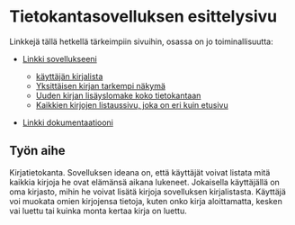 ﻿# Tietokantasovelluksen esittelysivu

Linkkejä tällä hetkellä tärkeimpiin sivuihin, osassa on jo toiminallisuutta:

* [Linkki sovellukseeni](http://mclantta.users.cs.helsinki.fi/tsohaa/)
	* [käyttäjän kirjalista](http://mclantta.users.cs.helsinki.fi/tsohaa/userlist)
	* [Yksittäisen kirjan tarkempi näkymä](http://mclantta.users.cs.helsinki.fi/tsohaa/allbooks/1)
	* [Uuden kirjan lisäyslomake koko tietokantaan](http://mclantta.users.cs.helsinki.fi/tsohaa/allbooks/1)
	* [Kaikkien kirjojen listaussivu, joka on eri kuin etusivu](http://mclantta.users.cs.helsinki.fi/tsohaa/allbooks)

* [Linkki dokumentaatiooni](https://github.com/mclantta/Tsoha-Bootstrap/blob/master/doc/kirjalista-sovellus.pdf)

## Työn aihe

Kirjatietokanta. Sovelluksen ideana on, että käyttäjät voivat listata mitä kaikkia kirjoja he ovat elämänsä aikana lukeneet. Jokaisella käyttäjällä on oma kirjasto, mihin he voivat lisätä kirjoja sovelluksen kirjalistasta. Käyttäjä voi muokata omien kirjojensa tietoja, kuten onko kirja aloittamatta, kesken vai luettu tai kuinka monta kertaa kirja on luettu.
